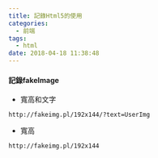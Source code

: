 ```yaml
---
title: 記錄Html5的使用
categories:
  - 前端
tags:
  - html
date: 2018-04-18 11:38:48
---
```

#### 記錄fakeImage
* 寬高和文字
```
http://fakeimg.pl/192x144/?text=UserImg
```
* 寬高
```
http://fakeimg.pl/192x144
```